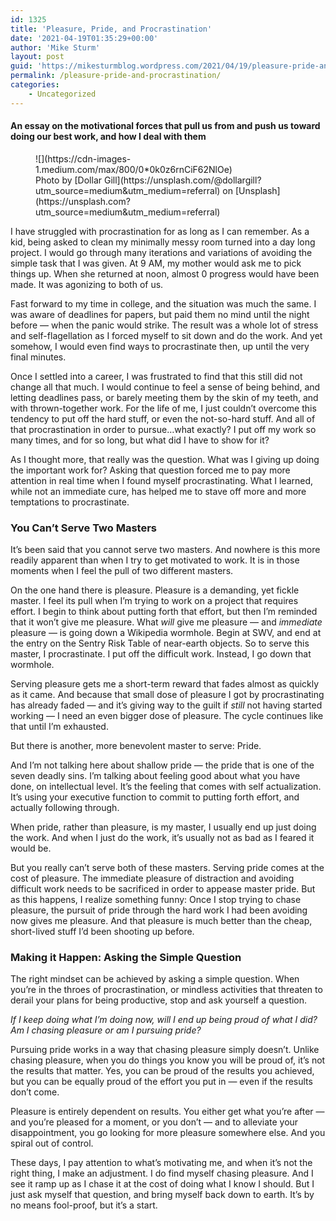 ```yaml
---
id: 1325
title: 'Pleasure, Pride, and Procrastination'
date: '2021-04-19T01:35:29+00:00'
author: 'Mike Sturm'
layout: post
guid: 'https://mikesturmblog.wordpress.com/2021/04/19/pleasure-pride-and-procrastination/'
permalink: /pleasure-pride-and-procrastination/
categories:
    - Uncategorized
---
```


#### An essay on the motivational forces that pull us from and push us toward doing our best work, and how I deal with them

<figure class="wp-caption">![](https://cdn-images-1.medium.com/max/800/0*0k0z6rnCiF62NlOe)<figcaption class="wp-caption-text">Photo by [Dollar Gill](https://unsplash.com/@dollargill?utm_source=medium&utm_medium=referral) on [Unsplash](https://unsplash.com?utm_source=medium&utm_medium=referral)</figcaption></figure>I have struggled with procrastination for as long as I can remember. As a kid, being asked to clean my minimally messy room turned into a day long project. I would go through many iterations and variations of avoiding the simple task that I was given. At 9 AM, my mother would ask me to pick things up. When she returned at noon, almost 0 progress would have been made. It was agonizing to both of us.

Fast forward to my time in college, and the situation was much the same. I was aware of deadlines for papers, but paid them no mind until the night before — when the panic would strike. The result was a whole lot of stress and self-flagellation as I forced myself to sit down and do the work. And yet somehow, I would even find ways to procrastinate then, up until the very final minutes.

Once I settled into a career, I was frustrated to find that this still did not change all that much. I would continue to feel a sense of being behind, and letting deadlines pass, or barely meeting them by the skin of my teeth, and with thrown-together work. For the life of me, I just couldn’t overcome this tendency to put off the hard stuff, or even the not-so-hard stuff. And all of that procrastination in order to pursue…what exactly? I put off my work so many times, and for so long, but what did I have to show for it?

As I thought more, that really was the question. What was I giving up doing the important work for? Asking that question forced me to pay more attention in real time when I found myself procrastinating. What I learned, while not an immediate cure, has helped me to stave off more and more temptations to procrastinate.

### You Can’t Serve Two Masters

It’s been said that you cannot serve two masters. And nowhere is this more readily apparent than when I try to get motivated to work. It is in those moments when I feel the pull of two different masters.

On the one hand there is pleasure. Pleasure is a demanding, yet fickle master. I feel its pull when I’m trying to work on a project that requires effort. I begin to think about putting forth that effort, but then I’m reminded that it won’t give me pleasure. What *will* give me pleasure — and *immediate* pleasure — is going down a Wikipedia wormhole. Begin at SWV, and end at the entry on the Sentry Risk Table of near-earth objects. So to serve this master, I procrastinate. I put off the difficult work. Instead, I go down that wormhole.

Serving pleasure gets me a short-term reward that fades almost as quickly as it came. And because that small dose of pleasure I got by procrastinating has already faded — and it’s giving way to the guilt if *still* not having started working — I need an even bigger dose of pleasure. The cycle continues like that until I’m exhausted.

But there is another, more benevolent master to serve: Pride.

And I’m not talking here about shallow pride — the pride that is one of the seven deadly sins. I’m talking about feeling good about what you have done, on intellectual level. It’s the feeling that comes with self actualization. It’s using your executive function to commit to putting forth effort, and actually following through.

When pride, rather than pleasure, is my master, I usually end up just doing the work. And when I just do the work, it’s usually not as bad as I feared it would be.

But you really can’t serve both of these masters. Serving pride comes at the cost of pleasure. The immediate pleasure of distraction and avoiding difficult work needs to be sacrificed in order to appease master pride. But as this happens, I realize something funny: Once I stop trying to chase pleasure, the pursuit of pride through the hard work I had been avoiding now gives me pleasure. And that pleasure is much better than the cheap, short-lived stuff I’d been shooting up before.

### Making it Happen: Asking the Simple Question

The right mindset can be achieved by asking a simple question. When you’re in the throes of procrastination, or mindless activities that threaten to derail your plans for being productive, stop and ask yourself a question.

*If I keep doing what I’m doing now, will I end up being proud of what I did? Am I chasing pleasure or am I pursuing pride?*

Pursuing pride works in a way that chasing pleasure simply doesn’t. Unlike chasing pleasure, when you do things you know you will be proud of, it’s not the results that matter. Yes, you can be proud of the results you achieved, but you can be equally proud of the effort you put in — even if the results don’t come.

Pleasure is entirely dependent on results. You either get what you’re after — and you’re pleased for a moment, or you don’t — and to alleviate your disappointment, you go looking for more pleasure somewhere else. And you spiral out of control.

These days, I pay attention to what’s motivating me, and when it’s not the right thing, I make an adjustment. I do find myself chasing pleasure. And I see it ramp up as I chase it at the cost of doing what I know I should. But I just ask myself that question, and bring myself back down to earth. It’s by no means fool-proof, but it’s a start.